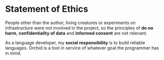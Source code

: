 # Statement of Ethics

People other than the author, living creatures or experiments on infrastructure were not involved in the project, so the principles of **do no harm**, **confidentiality of data** and **informed consent** are not relevant.

As a language developer, my **social responsibility** is to build reliable languages. Orchid is a tool in service of whatever goal the programmer has in mind.